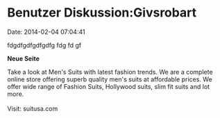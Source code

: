 Benutzer Diskussion:Givsrobart
==============================

Date: 2014-02-04 07:04:41

fdgdfgdfgdfgdfg fdg fd gf

**Neue Seite**

<div>

Take a look at Men\'s Suits with latest fashion trends. We are a
complete online store offering superb quality men\'s suits at affordable
prices. We offer wide range of Fashion Suits, Hollywood suits, slim fit
suits and lot more.\
\
Visit: suitusa.com

</div>

